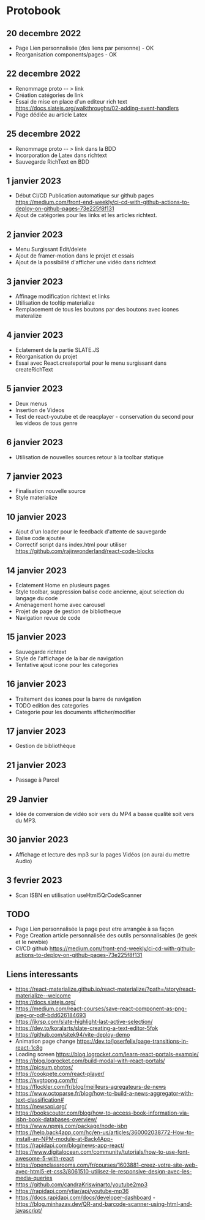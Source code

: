 # Protobook

## 20 decembre 2022 

- Page Lien personnalisée (des liens par personne) - OK
- Reorganisation components/pages - OK

## 22 decembre 2022 

- Renommage proto -- > link 
- Création catégories de link
- Essai de mise en place d'un editeur rich text https://docs.slatejs.org/walkthroughs/02-adding-event-handlers
- Page dédiée au article Latex

## 25 decembre 2022 

- Renommage proto -- > link  dans la BDD 
- Incorporation de Latex dans richtext
- Sauvegarde RichText en BDD

## 1 janvier 2023

- Début CI/CD Publication automatique sur github pages https://medium.com/front-end-weekly/ci-cd-with-github-actions-to-deploy-on-github-pages-73e225f8f131
- Ajout de catégories pour les links et les articles richtext.

## 2 janvier 2023

- Menu Surgissant Edit/delete
- Ajout de framer-motion dans le projet et essais
- Ajout de la possibilité d'afficher une vidéo dans richtext

## 3 janvier 2023

- Affinage modification richtext et links
- Utilisation de tooltip materialize
- Remplacement de tous les boutons par des boutons avec icones materalize

## 4 janvier 2023

 - Eclatement de la partie SLATE.JS
 - Réorganisation du projet
 - Essai avec React.createportal pour le menu surgissant dans createRichText

## 5 janvier 2023

 - Deux menus
 - Insertion de Videos
 - Test de react-youtube et de reacplayer - conservation du second pour les videos de tous genre

## 6 janvier 2023

 - Utilisation de nouvelles sources retour à la toolbar statique

## 7 janvier 2023

 - Finalisation nouvelle source
 - Style materialize 

## 10 janvier 2023

 - Ajout d'un loader pour le feedback d'attente de sauvegarde
 - Balise code ajoutée
 - Correctif script dans index.html pour utiliser https://github.com/rajinwonderland/react-code-blocks

## 14 janvier 2023

- Eclatement Home en plusieurs pages
- Style toolbar, suppression balise code ancienne, ajout selection du langage du code
- Aménagement home avec carousel
- Projet de page de gestion de bibliotheque
- Navigation revue de code

## 15 janvier 2023

- Sauvegarde richtext
- Style de l'affichage de la bar de navigation
- Tentative ajout icone pour les categories

## 16 janvier 2023

- Traitement des icones pour la barre de navigation
- TODO edition des categories
- Categorie pour les documents afficher/modifier 

## 17 janvier 2023

- Gestion de bibliothèque

## 21 janvier 2023

- Passage à Parcel 

## 29 Janvier

- Idée de conversion de vidéo soir vers du MP4 a basse qualité soit vers du MP3.

## 30 janvier 2023

- Affichage et lecture des mp3 sur la pages Vidéos (on aurai du mettre Audio)

## 3 fevrier 2023

- Scan ISBN en utilisation useHtml5QrCodeScanner

## TODO

- Page Lien personnalisée la page peut etre arrangée à sa façon
- Page Creation article personnalisée des outils personnalisables (le geek et le newbie)
- CI/CD github https://medium.com/front-end-weekly/ci-cd-with-github-actions-to-deploy-on-github-pages-73e225f8f131

## Liens interessants

- https://react-materialize.github.io/react-materialize/?path=/story/react-materialize--welcome
- https://docs.slatejs.org/
- https://medium.com/react-courses/save-react-component-as-png-jpeg-or-pdf-bdd626184693
- https://jkrsp.com/slate-highlight-last-active-selection/
- https://dev.to/koralarts/slate-creating-a-text-editor-5fok
- https://github.com/sitek94/vite-deploy-demo
- Animation page change https://dev.to/joserfelix/page-transitions-in-react-1c8g
- Loading screen https://blog.logrocket.com/learn-react-portals-example/
- https://blog.logrocket.com/build-modal-with-react-portals/
- https://picsum.photos/
- https://cookpete.com/react-player/
- https://svgtopng.com/fr/
- https://flockler.com/fr/blog/meilleurs-agregateurs-de-news
- https://www.octoparse.fr/blog/how-to-build-a-news-aggregator-with-text-classification#
- https://newsapi.org/
- https://bookscouter.com/blog/how-to-access-book-information-via-isbn-book-databases-overview/
- https://www.npmjs.com/package/node-isbn
- https://help.back4app.com/hc/en-us/articles/360002038772-How-to-install-an-NPM-module-at-Back4App-
- https://rapidapi.com/blog/news-app-react/
- https://www.digitalocean.com/community/tutorials/how-to-use-font-awesome-5-with-react
- https://openclassrooms.com/fr/courses/1603881-creez-votre-site-web-avec-html5-et-css3/8061510-utilisez-le-responsive-design-avec-les-media-queries
- https://github.com/candraKriswinarto/youtube2mp3
- https://rapidapi.com/ytjar/api/youtube-mp36
- https://docs.rapidapi.com/docs/developer-dashboard
-https://blog.minhazav.dev/QR-and-barcode-scanner-using-html-and-javascript/